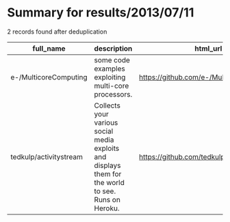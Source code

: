 
# Summary for results/2013/07/11
    
2 records found after deduplication

| full_name | description | html_url | matched_list | matched_count | pushed_at | size | stargazers_count | language | forks_count |
|------------------------|-----------------------------------------------------------------------------------------------------|-------------------------------------------|----------------|-----------------|---------------------------|--------|--------------------|--------------|---------------|
| e-/MulticoreComputing | some code examples exploiting multi-core processors. | https://github.com/e-/MulticoreComputing | ['exploit'] | 1 | 2013-07-11 12:05:11+00:00 | 1140 | 1 | C | 0 |
| tedkulp/activitystream | Collects your various social media exploits and displays them for the world to see. Runs on Heroku. | https://github.com/tedkulp/activitystream | ['exploit'] | 1 | 2013-07-11 03:29:27+00:00 | 152 | 0 | CoffeeScript | 0 |
